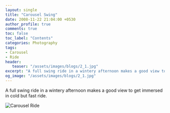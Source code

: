 ```yaml
---
layout: single
title: "Carousel Swing"
date: 2008-11-22 21:04:00 +0530
author_profile: true
comments: true
toc: false
toc_label: "Contents"
categories: Photography
tags:
- Carousel
- Ride
header:
   teaser: "/assets/images/blogs/2_1.jpg"
excerpt: "A full swing ride in a wintery afternoon makes a good view to get immersed in cold but fast ride."
og_image: "/assets/images/blogs/2_1.jpg"
---
```


A full swing ride in a wintery afternoon makes a good view to get immersed in cold but fast ride.

![Carousel Ride]({{site.url}}/assets/images/blogs/2_1.jpg)

